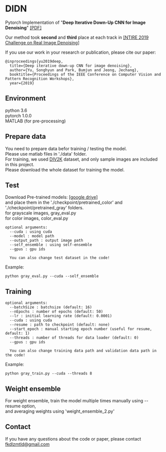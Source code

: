 # DIDN
Pytorch Implementation of "**Deep Iterative Down-Up CNN for Image Denoising**" [[PDF]](http://openaccess.thecvf.com/content_CVPRW_2019/papers/NTIRE/Yu_Deep_Iterative_Down-Up_CNN_for_Image_Denoising_CVPRW_2019_paper.pdf)

Our method took **second** and **third** place at each track in [[NTIRE 2019 Challenge on Real Image Denoising]](http://openaccess.thecvf.com/content_CVPRW_2019/papers/NTIRE/Abdelhamed_NTIRE_2019_Challenge_on_Real_Image_Denoising_Methods_and_Results_CVPRW_2019_paper.pdf)

If you use our work in your research or publication, please cite our paper:
```
@inproceedings{yu2019deep,
  title={Deep iterative down-up CNN for image denoising},
  author={Yu, Songhyun and Park, Bumjun and Jeong, Jechang},
  booktitle={Proceedings of the IEEE Conference on Computer Vision and Pattern Recognition Workshops},
  year={2019}
```
## Environment  
  python 3.6   
  pytorch 1.0.0  
  MATLAB (for pre-processing)  

## Prepare data
You need to prepare data befor training / testing the model.    
Please use matlab files in './data' folder.   
For training, we used [DIV2K](http://www.vision.ee.ethz.ch/~timofter/publications/Agustsson-CVPRW-2017.pdf) dataset, and only sample images are included in this project.  
Please download the whole dataset for training the model.

## Test
Download Pre-trained models: [[google drive]](https://drive.google.com/open?id=1dwc6T4Kk5tjwiSFuOiogoWts55GsbMeC)  
and place them in the './checkpoint/pretrained_color' and './checkpoint/pretrained_gray' folders.  
for grayscale images, gray_eval.py  
for color images, color_eval.py  
```
optional arguments:  
  --cuda : using cuda   
  --model : model path  
  --output_path : output image path   
  --self_ensemble : using self-ensemble  
  --gpus : gpu ids  
  
  You can also change test dataset in the code!
```
Example:  
```
python gray_eval.py --cuda --self_ensemble
```

## Training
```
optional arguments:  
  --batchSize : batchsize (default: 16)  
  --nEpochs : number of epochs (default: 50)  
  --lr : initial learning rate (default: 0.0001)  
  --cuda : using cuda   
  --resume : path to checkpoint (default: none)  
  --start_epoch : manual starting epoch number (useful for resume, default: 1)  
  --threads : number of threads for data loader (default: 0)  
  --gpus : gpu ids  
  
  You can also change training data path and validation data path in the code!  
```
Example:  
```
python gray_train.py --cuda --threads 8
```

## Weight ensemble
For weight ensemble, train the model multiple times manually using --resume option,  
and averaging weights using 'weight_ensemble_2.py'

  
## Contact
If you have any questions about the code or paper, please contact fkdlzmtld@gmail.com
